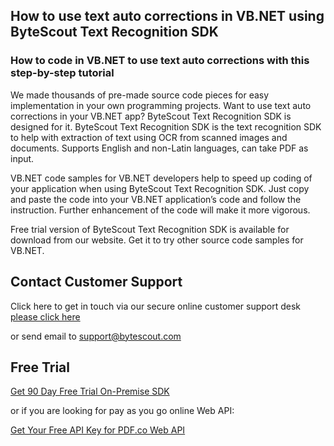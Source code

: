 ## How to use text auto corrections in VB.NET using ByteScout Text Recognition SDK

### How to code in VB.NET to use text auto corrections with this step-by-step tutorial

We made thousands of pre-made source code pieces for easy implementation in your own programming projects. Want to use text auto corrections in your VB.NET app? ByteScout Text Recognition SDK is designed for it. ByteScout Text Recognition SDK is the text recognition SDK to help with extraction of text using OCR from scanned images and documents. Supports English and non-Latin languages, can take PDF as input.

VB.NET code samples for VB.NET developers help to speed up coding of your application when using ByteScout Text Recognition SDK. Just copy and paste the code into your VB.NET application’s code and follow the instruction. Further enhancement of the code will make it more vigorous.

Free trial version of ByteScout Text Recognition SDK is available for download from our website. Get it to try other source code samples for VB.NET.

## Contact Customer Support

Click here to get in touch via our secure online customer support desk [please click here](https://bytescout.zendesk.com/hc/en-us/requests/new?subject=ByteScout%20Text%20Recognition%20SDK%20Question)

or send email to [support@bytescout.com](mailto:support@bytescout.com?subject=ByteScout%20Text%20Recognition%20SDK%20Question) 

## Free Trial

[Get 90 Day Free Trial On-Premise SDK](https://bytescout.com/download/web-installer?utm_source=github-readme)

or if you are looking for pay as you go online Web API:

[Get Your Free API Key for PDF.co Web API](https://pdf.co/documentation/api?utm_source=github-readme)